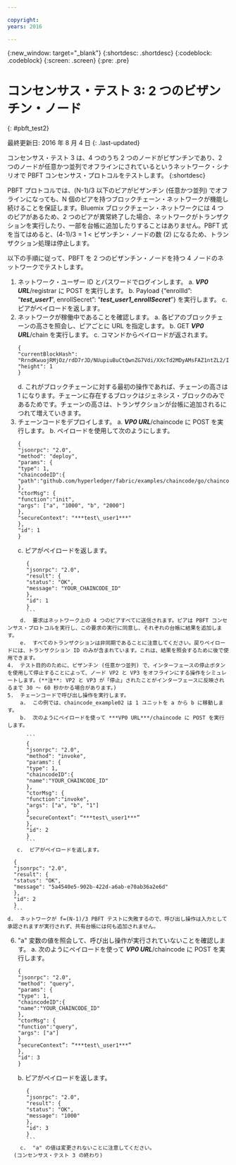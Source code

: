 ```yaml
---

copyright:
years: 2016

---
```


{:new_window: target="_blank"}
{:shortdesc: .shortdesc}
{:codeblock: .codeblock}
{:screen: .screen}
{:pre: .pre}


# コンセンサス・テスト 3: 2 つのビザンチン・ノード
{: #pbft_test2}

最終更新日: 2016 年 8 月 4 日
{: .last-updated}

コンセンサス・テスト 3 は、4 つのうち 2 つのノードがビザンチンであり、2 つのノードが任意かつ並列でオフラインにされているというネットワーク・シナリオで PBFT コンセンサス・プロトコルをテストします。
{:shortdesc}

PBFT プロトコルでは、(N-1)/3 以下のピアがビザンチン (任意かつ並列) でオフラインになっても、N 個のピアを持つブロックチェーン・ネットワークが機能し続けることを保証します。Bluemix ブロックチェーン・ネットワークには 4 つのピアがあるため、2 つのピアが異常終了した場合、ネットワークがトランザクションを実行したり、一部を台帳に追加したりすることはありません。PBFT 式を当てはめると、(4-1)/3 = 1 < ビザンチン・ノードの数 (2) になるため、トランザクション処理は停止します。

以下の手順に従って、PBFT を 2 つのビザンチン・ノードを持つ 4 ノードのネットワークでテストします。
1.  ネットワーク・ユーザー ID とパスワードでログインします。
    a.  ***VP0 URL***/registrar に POST を実行します。
    b.  Payload {“enrollId”: “***test\_user1***”, enrollSecret”: “***test\_user1\_enrollSecret***”} を実行します。
    c.  ピアがペイロードを返します。
2.  ネットワークが稼働中であることを確認します。
    a.	各ピアのブロックチェーンの高さを照会し、ピアごとに URL を指定します。
    b.  GET ***VP0 URL***/chain を実行します。
    c.  コマンドからペイロードが返されます。
      ```
      {
      "currentBlockHash": "RrndKwuojRMjOz/rdD7rJD/NUupiuBuCtQwnZG7Vdi/XXcTd2MDyAMsFAZ1ntZL2/IIcSUeatIZAKS6ss7fEvg==",
      "height": 1
      }
      ```
    d.  これがブロックチェーンに対する最初の操作であれば、チェーンの高さは 1 になります。チェーンに存在するブロックはジェネシス・ブロックのみであるためです。チェーンの高さは、トランザクションが台帳に追加されるにつれて増えていきます。
3.  チェーンコードをデプロイします。
    a.	***VP0 URL***/chaincode に POST を実行します。
    b.  ペイロードを使用して次のようにします。  
      ```
      {
      "jsonrpc": "2.0",
      "method": "deploy",
      "params": {
      "type": 1,
      "chaincodeID":{
      "path":"github.com/hyperledger/fabric/examples/chaincode/go/chaincode_example02"
      },
      "ctorMsg": {
      "function":"init",
      "args": ["a", "1000", "b", "2000"]
      },
      "secureContext": "***test\_user1***"
      },
      "id": 1
      }
      ```
    c.  ピアがペイロードを返します。
```
      {
      "jsonrpc": "2.0",
      "result": {
      "status": "OK",
      "message": "YOUR_CHAINCODE_ID"
      },
      "id": 1
      }
      ```
    d.  要求はネットワーク上の 4 つのピアすべてに送信されます。ピアは PBFT コンセンサス・プロトコルを実行し、この要求の実行に同意し、それぞれの台帳に結果を追加します。  
    e.  すべてのトランザクションは非同期であることに注意してください。戻りペイロードには、トランザクション ID のみが含まれています。これは、結果を照会するために後で使用できます。
4.  テスト目的のために、ビザンチン (任意かつ並列) で、インターフェースの停止ボタンを使用して停止することによって、ノード VP2 と VP3 をオフラインにする操作をシミュレートします。(**注**: VP2 と VP3 が「停止」されたことがインターフェースに反映されるまで 30 ～ 60 秒かかる場合があります。)
5.  チェーンコードで呼び出し操作を実行します。
    a.  この例では、chaincode_example02 は 1 ユニットを a から b に移動します。
    b.  次のようにペイロードを使って ***VP0 URL***/chaincode に POST を実行します。

      ```
      {
      "jsonrpc": "2.0",
      "method": "invoke",
      "params": {
      "type": 1,
      "chaincodeID":{
      "name":"YOUR_CHAINCODE_ID"
      },
      "ctorMsg": {
      "function":"invoke",
      "args": ["a", "b", "1"]
      }
      “secureContext”: “***test\_user1***”
      },
      "id": 2
      }
      ```
   c.  ピアがペイロードを返します。
```
      {
      "jsonrpc": "2.0",
      "result": {
      "status": "OK",
      "message": "5a4540e5-902b-422d-a6ab-e70ab36a2e6d"
      },
      "id": 2
      }
      ```
    d.  ネットワークが f=(N-1)/3 PBFT テストに失敗するので、呼び出し操作は入力として承認されますが実行されず、共有台帳には何も追加されません。
6.  "a" 変数の値を照会して、呼び出し操作が実行されていないことを確認します。
    a.  次のようにペイロードを使って ***VP0 URL***/chaincode に POST を実行します。

      ```
      {
      "jsonrpc": "2.0",
      "method": "query",
      "params": {
      "type": 1,
      "chaincodeID":{
      "name":"YOUR_CHAINCODE_ID"
      },
      "ctorMsg": {
      "function":"query",
      "args": ["a"]
      }
      “secureContext”: “***test\_user1***”
      },
      "id": 3
      }
      ```
    b.  ピアがペイロードを返します。
```
      {
      "jsonrpc": "2.0",
      "result": {
      "status": "OK",
      "message": "1000"
      },
      "id": 3
      }
      ```
    c.  "a" の値は変更されないことに注意してください。
  (コンセンサス・テスト 3 の終わり)
